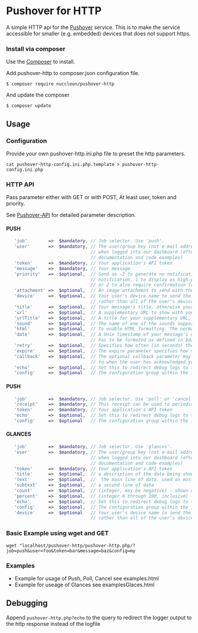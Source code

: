 # Pushover for HTTP

A simple HTTP api for the [Pushover](https://pushover.net) service.
This is to make the service accessible for smaller (e.g. embedded) devices that does not support https.

### Install via composer

Use the [Composer](https://getcomposer.org/) to install.

Add pushover-http to composer.json configuration file.
```
$ composer require nuccleon/pushover-http
```

And update the composer
```
$ composer update
```

## Usage

### Configuration
Provide your own pushover-http.ini.php file to preset the http parameters.
```
cat pushover-http-config.ini.php.template > pushover-http-config.ini.php
```

### HTTP API
Pass parameter either with GET or with POST, At least user, token and priority.

See [Pushover-API](https://pushover.net/api) for detailed parameter description.

#### PUSH
```PHP
   'job'        =>  $mandatory, // Job selector. Use 'push'.
   'user'       =>  $mandatory, // The user/group key (not e-mail address) of your user (or you), viewable
                                // when logged into our dashboard (often referred to as USER_KEY in our
                                // documentation and code examples)
   'token'      =>  $mandatory, // Your application's API token
   'message'    =>  $mandatory, // Your message
   'priority'   =>  $optional,  // Send as -2 to generate no notification/alert, -1 to always send as a quiet
                                // notification, 1 to display as high-priority and bypass the user's quiet hours,
                                // or 2 to also require confirmation from the user
   'attachment' =>  $optional,  // An image attachment to send with the message (could be either a path to the image or an URL to download the image from)
   'device'     =>  $optional,  // Your user's device name to send the message directly to that device,
                                // rather than all of the user's devices (multiple devices may be separated by a comma)
   'title'      =>  $optional,  // Your message's title, otherwise your app's name is used
   'url'        =>  $optional,  // A supplementary URL to show with your message
   'urlTitle'   =>  $optional,  // A title for your supplementary URL, otherwise just the URL is shown
   'sound'      =>  $optional,  // The name of one of the sounds supported by device clients to override the user's default sound choice
   'html'       =>  $optional,  // To enable HTML formatting. The normal message content in your message parameter will then be displayed as HTML.
   'date'       =>  $optional,  // A Unix timestamp of your message's date and time to display to the user, rather than the time your message is received by our API
                                // has to be formated as defined in $dateformat
   'retry'      =>  $optional,  // Specifies how often (in seconds) the Pushover servers will send the same notification to the user (EMERGENCY only, mandatory for EMERGENCY)
   'expire'     =>  $optional,  // The expire parameter specifies how many seconds your notification will continue to be retried (EMERGENCY only, mandatory for EMERGENCY)
   'callback'   =>  $optional,  // The optional callback parameter may be supplied with a publicly-accessible URL that our servers will send a request
                                // to when the user has acknowledged your notification.
   'echo'       =>  $optional,  // Set this to redirect debug logs to the http response (GET only)
   'config'     =>  $optional   // The configuration group within the ini-file that should be used
```
#### PUSH
```PHP
   'job'        =>  $mandatory, // Job selector. Use 'poll' or 'cancel'.
   'receipt'    =>  $mandatory, // This receipt can be used to periodically poll the receipts API to get the status of your notification
   'token'      =>  $mandatory, // Your application's API token
   'echo'       =>  $optional,  // Set this to redirect debug logs to the http response (GET only)
   'config'     =>  $optional   // The configuration group within the ini-file that should be used
```
#### GLANCES
```PHP
   'job'        =>  $mandatory, // Job selector. Use 'glances'.
   'user'       =>  $mandatory, // The user/group key (not e-mail address) of your user (or you), viewable
                                // when logged into our dashboard (often referred to as USER_KEY in our
                                // documentation and code examples)
   'token'      =>  $mandatory, // Your application's API token
   'title'      =>  $optional,  // a description of the data being shown, such as "Widgets Sold"
   'text'       =>  $optional,  //  the main line of data, used on most screens
   'subtext'    =>  $optional,  // a second line of data
   'count'      =>  $optional,  // (integer, may be negative) - shown on smaller screens; useful for simple counts
   'percent'    =>  $optional,  // (integer 0 through 100, inclusive) - shown on some screens as a progress bar/circle
   'echo'       =>  $optional,  // Set this to redirect debug logs to the http response (GET only)
   'config'     =>  $optional,  // The configuration group within the ini-file that should be used
   'device'     =>  $optional   // Your user's device name to send the message directly to that device,
                                // rather than all of the user's devices (multiple devices may be separated by a comma)```
```

### Basic Example using wget and GET
```
wget "localhost/pushover-http/pushover-http.php/?job=push&user=foo&token=bar&message=baz&config=my
```

### Examples
- Example for usage of Push, Poll, Cancel see examples.html
- Example for useage of Glances see examplesGlaces.html

## Debugging
Append ```pushover-http.php?echo``` to the query to redirect the logger output to the http response instead of the logfile
